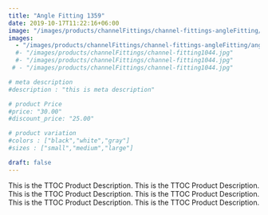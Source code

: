 ```yaml
---
title: "Angle Fitting 1359"
date: 2019-10-17T11:22:16+06:00
image: "/images/products/channelFittings/channel-fittings-angleFitting/angle-fitting1359.png"
images: 
  - "/images/products/channelFittings/channel-fittings-angleFitting/angle-fitting1359.png"
  #- "/images/products/channelFittings/channel-fitting1044.jpg"
  #- "/images/products/channelFittings/channel-fitting1044.jpg"
 # - "/images/products/channelFittings/channel-fitting1044.jpg"

# meta description
#description : "this is meta description"

# product Price
#price: "30.00"
#discount_price: "25.00"

# product variation
#colors : ["black","white","gray"]
#sizes : ["small","medium","large"]

draft: false
---
```


This is the TTOC Product Description. This is the TTOC Product Description. This is the TTOC Product Description. This is the TTOC Product Description. This is the TTOC Product Description. This is the TTOC Product Description. 